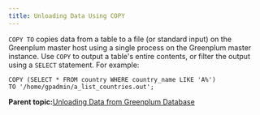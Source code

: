 ```yaml
---
title: Unloading Data Using COPY 
---
```


`COPY TO` copies data from a table to a file \(or standard input\) on the Greenplum master host using a single process on the Greenplum master instance. Use `COPY` to output a table's entire contents, or filter the output using a `SELECT` statement. For example:

```
COPY (SELECT * FROM country WHERE country_name LIKE 'A%') 
TO '/home/gpadmin/a_list_countries.out';

```

**Parent topic:**[Unloading Data from Greenplum Database](../../load/topics/g-unloading-data-from-greenplum-database.html)

